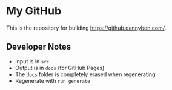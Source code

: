 # My GitHub

This is the repository for building <https://github.dannyben.com/>.

## Developer Notes

- Input is in `src`
- Output is in `docs` (for GitHub Pages)
- The `docs` folder is completely erased when regenerating
- Regenerate with `run generate`

